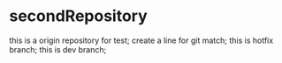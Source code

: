 # secondRepository
this is a origin repository for test;
create a line for git match;
this is hotfix branch;
this is dev branch;